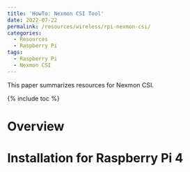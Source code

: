 ```yaml
---
title: 'HowTo: Nexmon CSI Tool'
date: 2022-07-22
permalink: /resources/wireless/rpi-nexmon-csi/
categories:
  - Resources
  - Raspberry Pi
tags:
  - Raspberry Pi
  - Nexmon CSI
---
```


This paper summarizes resources for Nexmon CSI.

{% include toc %}

# Overview

# Installation for Raspberry Pi 4

